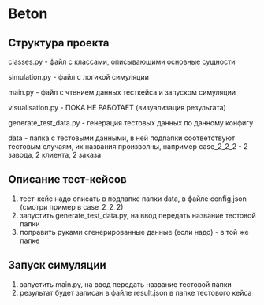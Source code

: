 # Beton

## Структура проекта

classes.py - файл с классами, описывающими основные сущности

simulation.py - файл с логикой симуляции

main.py - файл с чтением данных тесткейса и запуском симуляции

visualisation.py - ПОКА НЕ РАБОТАЕТ (визуализация результата)

generate_test_data.py - генерация тестовых данных по данному конфигу

data - папка с тестовыми данными, в ней подпапки соответствуют тестовым случаям, их названия произволны,
например case_2_2_2 - 2 завода, 2 клиента, 2 заказа


## Описание тест-кейсов
1) тест-кейс надо описать в подпапке папки data, в файле config.json (смотри пример в case_2_2_2)
2) запустить generate_test_data.py, на ввод передать название тестовой папки
3) поправить руками сгенерированные данные (если надо) - в той же папке

## Запуск симуляции
1) запустить main.py, на ввод передать название тестовой папки
2) результат будет записан в файле result.json в папке тестового кейса

